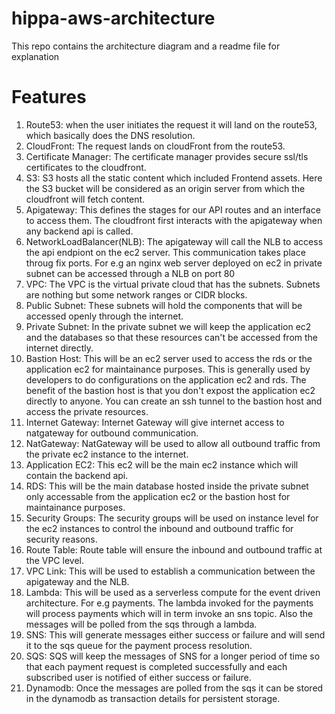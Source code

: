 # hippa-aws-architecture
This repo contains the architecture diagram and a readme file for explanation

# Features

1. Route53: when the user initiates the request it will land on the route53, which basically does the DNS resolution.
2. CloudFront: The request lands on cloudFront from the route53.
3. Certificate Manager: The certificate manager provides secure ssl/tls certificates to the cloudfront.
4. S3: S3 hosts all the static content which included Frontend assets. Here the S3 bucket will be considered as an origin server from which the cloudfront will fetch content.
5. Apigateway: This defines the stages for our API routes and an interface to access them. The cloudfront first interacts with the apigateway when any backend api is called.
6. NetworkLoadBalancer(NLB): The apigateway will call the NLB to access the api endpiont on the ec2 server. This communication takes place throug fix ports. For e.g an nginx web server deployed on ec2 in private subnet can be accessed through a NLB on port 80 
7. VPC: The VPC is the virtual private cloud that has the subnets. Subnets are nothing but some network ranges or CIDR blocks.
8. Public Subnet: These subnets will hold the components that will be accessed openly through the internet.
9. Private Subnet: In the private subnet we will keep the application ec2 and the databases so that these resources can't be accessed from the internet directly.
10. Bastion Host: This will be an ec2 server used to access the rds or the application ec2 for maintainance purposes. This is generally used by developers to do configurations on the application ec2 and rds. The benefit of the bastion host is that you don't expost the application ec2 directly to anyone. You can create an ssh tunnel to the bastion host and access the private resources.
11. Internet Gateway: Internet Gateway will give internet access to natgateway for outbound communication.
12. NatGateway: NatGateway will be used to allow all outbound traffic from the private ec2 instance to the internet.
13. Application EC2: This ec2 will be the main ec2 instance which will contain the backend api.
14. RDS: This will be the main database hosted inside the private subnet only accessable from the application ec2 or the bastion host for maintainance purposes.
15. Security Groups: The security groups will be used on instance level for the ec2 instances to control the inbound and outbound traffic for security reasons.
16. Route Table: Route table will ensure the inbound and outbound traffic at the VPC level.
17. VPC Link: This will be used to establish a communication between the apigateway and the NLB.
18. Lambda: This will be used as a serverless compute for the event driven architecture. For e.g payments. The lambda invoked for the payments will process payments which will in term invoke an sns topic. Also the messages will be polled from the sqs through a lambda.
19. SNS: This will generate messages either success or failure and will send it to the sqs queue for the payment process resolution. 
20. SQS: SQS will keep the messages of SNS for a longer period of time so that each payment request is completed successfully and each subscribed user is notified of either success or failure.
21. Dynamodb: Once the messages are polled from the sqs it can be stored in the dynamodb as transaction details for persistent storage.